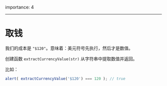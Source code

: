 importance: 4

---

# 取钱

我们的成本是 `"$120"`。意味着：美元符号先执行，然后才是数值。

创建函数 `extractCurrencyValue(str)` 从字符串中提取数值并返回。

比如：

```js
alert( extractCurrencyValue('$120') === 120 ); // true
```

